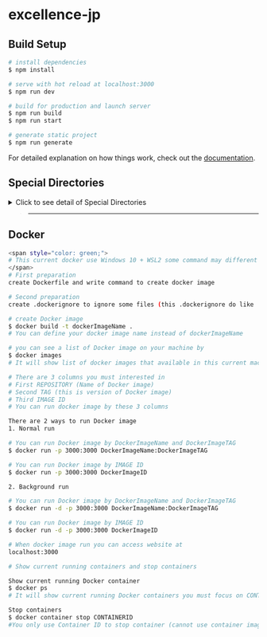 # excellence-jp

## Build Setup

```bash
# install dependencies
$ npm install

# serve with hot reload at localhost:3000
$ npm run dev

# build for production and launch server
$ npm run build
$ npm run start

# generate static project
$ npm run generate
```

For detailed explanation on how things work, check out the [documentation](https://nuxtjs.org).

## Special Directories
<details>

<summary>Click to see detail of Special Directories</summary>

You can create the following extra directories, some of which have special behaviors. Only `pages` is required; you can delete them if you don't want to use their functionality.

### `assets`

The assets directory contains your uncompiled assets such as Stylus or Sass files, images, or fonts.

More information about the usage of this directory in [the documentation](https://nuxtjs.org/docs/2.x/directory-structure/assets).

### `components`

The components directory contains your Vue.js components. Components make up the different parts of your page and can be reused and imported into your pages, layouts and even other components.

More information about the usage of this directory in [the documentation](https://nuxtjs.org/docs/2.x/directory-structure/components).

### `layouts`

Layouts are a great help when you want to change the look and feel of your Nuxt app, whether you want to include a sidebar or have distinct layouts for mobile and desktop.

More information about the usage of this directory in [the documentation](https://nuxtjs.org/docs/2.x/directory-structure/layouts).


### `pages`

This directory contains your application views and routes. Nuxt will read all the `*.vue` files inside this directory and setup Vue Router automatically.

More information about the usage of this directory in [the documentation](https://nuxtjs.org/docs/2.x/get-started/routing).

### `plugins`

The plugins directory contains JavaScript plugins that you want to run before instantiating the root Vue.js Application. This is the place to add Vue plugins and to inject functions or constants. Every time you need to use `Vue.use()`, you should create a file in `plugins/` and add its path to plugins in `nuxt.config.js`.

More information about the usage of this directory in [the documentation](https://nuxtjs.org/docs/2.x/directory-structure/plugins).

### `static`

This directory contains your static files. Each file inside this directory is mapped to `/`.

Example: `/static/robots.txt` is mapped as `/robots.txt`.

More information about the usage of this directory in [the documentation](https://nuxtjs.org/docs/2.x/directory-structure/static).

### `store`

This directory contains your Vuex store files. Creating a file in this directory automatically activates Vuex.

More information about the usage of this directory in [the documentation](https://nuxtjs.org/docs/2.x/directory-structure/store).


</details>

>____

## Docker
```sh
<span style="color: green;">
# This current docker use Windows 10 + WSL2 some command may different from Linux
</span>
# First preparation
create Dockerfile and write command to create docker image

# Second preparation
create .dockerignore to ignore some files (this .dockerignore do like .gitignore) in this case ignore node_modules

# create Docker image
$ docker build -t dockerImageName .
# You can define your docker image name instead of dockerImageName

# you can see a list of Docker image on your machine by
$ docker images
# It will show list of docker images that available in this current machine

# There are 3 columns you must interested in 
# First REPOSITORY (Name of Docker image)
# Second TAG (this is version of Docker image)
# Third IMAGE ID
# You can run docker image by these 3 columns

There are 2 ways to run Docker image
1. Normal run

# You can run Docker image by DockerImageName and DockerImageTAG
$ docker run -p 3000:3000 DockerImageName:DockerImageTAG

# You can run Docker image by IMAGE ID
$ docker run -p 3000:3000 DockerImageID

2. Background run

# You can run Docker image by DockerImageName and DockerImageTAG
$ docker run -d -p 3000:3000 DockerImageName:DockerImageTAG

# You can run Docker image by IMAGE ID
$ docker run -d -p 3000:3000 DockerImageID

# When docker image run you can access website at
localhost:3000

# Show current running containers and stop containers

Show current running Docker container
$ docker ps
# It will show current running Docker containers you must focus on CONTAINER ID

Stop containers
$ docker container stop CONTAINERID
#You only use Container ID to stop container (cannot use container image name)

```
